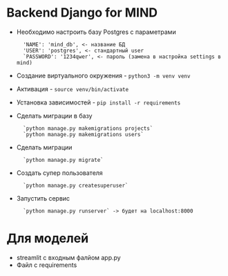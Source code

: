 # Backend Django for MIND
- Необходимо настроить базу Postgres c параметрами

        'NAME': 'mind_db', <- название БД
        'USER': 'postgres', <- стандартный user
        `PASSWORD': '1234qwer', <- пароль (замена в настройка settings в mind)

- Создание виртуального окружения -  `python3 -m venv venv`
- Активация - `source venv/bin/activate`
- Установка зависимостей - `pip install -r requirements`
- Сделать миграции в базу

        `python manage.py makemigrations projects`
        `python manage.py makemigrations users`

- Сделать миграции

        `python manage.py migrate`

- Создать супер пользователя

        `python manage.py createsuperuser`

- Запустить сервис

        `python manage.py runserver` -> будет на localhost:8000
        
# Для моделей
- streamlit с входным фалйом app.py
- Файл с requirements
